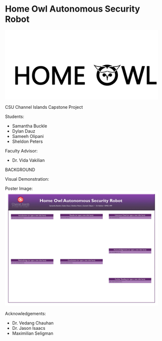 # Home Owl Autonomous Security Robot
![logo](https://github.com/SheldonPeters7/HomeOwl/raw/main/imageInclude/homeowl.png)

CSU Channel Islands Capstone Project <br>

Students: <br>
- Samantha Buckle <br>
- Dylan Dauz <br>
- Sameeh Olipani <br>
- Sheldon Peters <br>

Faculty Advisor: <br>
- Dr. Vida Vakilian

BACKGROUND <br>

Visual Demonstration: <br>

Poster Image: <br>
![Poster](https://github.com/SheldonPeters7/HomeOwl/raw/main/imageInclude/poster.jpg)

Acknowledgements: <br>
- Dr. Vedang Chauhan <br>
- Dr. Jason Isaacs <br>
- Maximilian Seligman <br>
